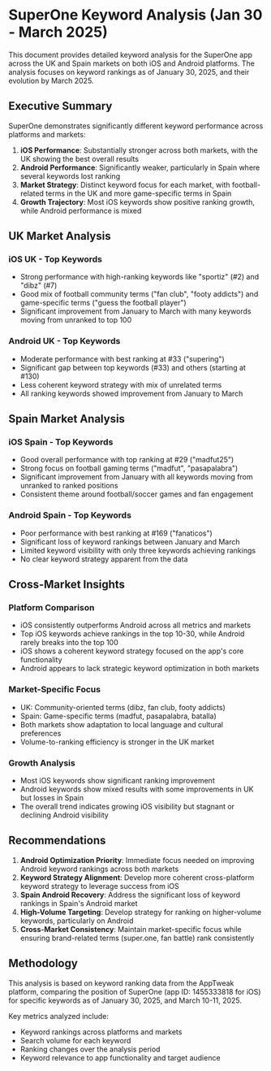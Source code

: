 # SuperOne Keyword Analysis (Jan 30 - March 2025)

This document provides detailed keyword analysis for the SuperOne app across the UK and Spain markets on both iOS and Android platforms. The analysis focuses on keyword rankings as of January 30, 2025, and their evolution by March 2025.

## Executive Summary

SuperOne demonstrates significantly different keyword performance across platforms and markets:

1. **iOS Performance**: Substantially stronger across both markets, with the UK showing the best overall results
2. **Android Performance**: Significantly weaker, particularly in Spain where several keywords lost ranking
3. **Market Strategy**: Distinct keyword focus for each market, with football-related terms in the UK and more game-specific terms in Spain
4. **Growth Trajectory**: Most iOS keywords show positive ranking growth, while Android performance is mixed

## UK Market Analysis

### iOS UK - Top Keywords
- Strong performance with high-ranking keywords like "sportiz" (#2) and "dibz" (#7)
- Good mix of football community terms ("fan club", "footy addicts") and game-specific terms ("guess the football player")
- Significant improvement from January to March with many keywords moving from unranked to top 100

### Android UK - Top Keywords
- Moderate performance with best ranking at #33 ("supering")
- Significant gap between top keywords (#33) and others (starting at #130)
- Less coherent keyword strategy with mix of unrelated terms
- All ranking keywords showed improvement from January to March

## Spain Market Analysis

### iOS Spain - Top Keywords
- Good overall performance with top ranking at #29 ("madfut25")
- Strong focus on football gaming terms ("madfut", "pasapalabra")
- Significant improvement from January with all keywords moving from unranked to ranked positions
- Consistent theme around football/soccer games and fan engagement

### Android Spain - Top Keywords
- Poor performance with best ranking at #169 ("fanaticos")
- Significant loss of keyword rankings between January and March
- Limited keyword visibility with only three keywords achieving rankings
- No clear keyword strategy apparent from the data

## Cross-Market Insights

### Platform Comparison
- iOS consistently outperforms Android across all metrics and markets
- Top iOS keywords achieve rankings in the top 10-30, while Android rarely breaks into the top 100
- iOS shows a coherent keyword strategy focused on the app's core functionality
- Android appears to lack strategic keyword optimization in both markets

### Market-Specific Focus
- UK: Community-oriented terms (dibz, fan club, footy addicts)
- Spain: Game-specific terms (madfut, pasapalabra, batalla)
- Both markets show adaptation to local language and cultural preferences
- Volume-to-ranking efficiency is stronger in the UK market

### Growth Analysis
- Most iOS keywords show significant ranking improvement
- Android keywords show mixed results with some improvements in UK but losses in Spain
- The overall trend indicates growing iOS visibility but stagnant or declining Android visibility

## Recommendations

1. **Android Optimization Priority**: Immediate focus needed on improving Android keyword rankings across both markets
2. **Keyword Strategy Alignment**: Develop more coherent cross-platform keyword strategy to leverage success from iOS
3. **Spain Android Recovery**: Address the significant loss of keyword rankings in Spain's Android market
4. **High-Volume Targeting**: Develop strategy for ranking on higher-volume keywords, particularly on Android
5. **Cross-Market Consistency**: Maintain market-specific focus while ensuring brand-related terms (super.one, fan battle) rank consistently

## Methodology

This analysis is based on keyword ranking data from the AppTweak platform, comparing the position of SuperOne (app ID: 1455333818 for iOS) for specific keywords as of January 30, 2025, and March 10-11, 2025.

Key metrics analyzed include:
- Keyword rankings across platforms and markets
- Search volume for each keyword
- Ranking changes over the analysis period
- Keyword relevance to app functionality and target audience